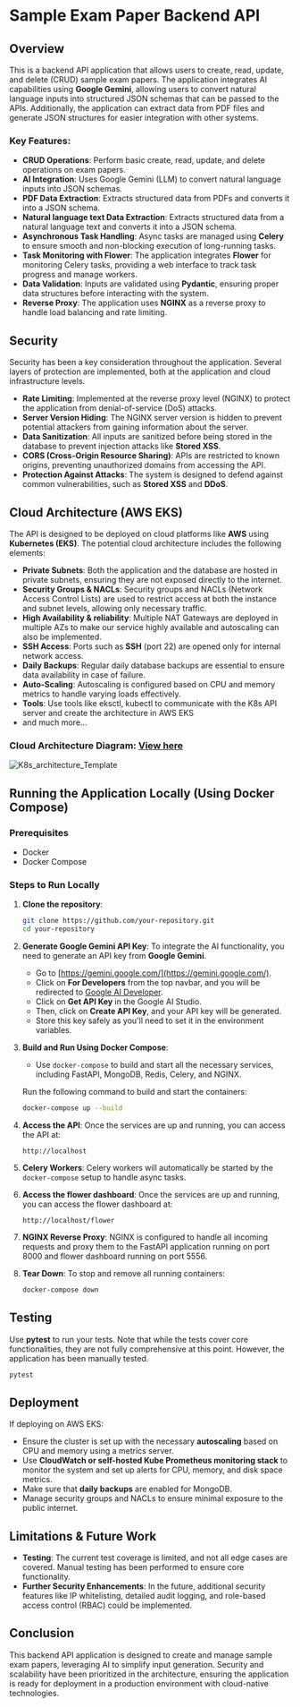 
# Sample Exam Paper Backend API

## Overview
This is a backend API application that allows users to create, read, update, and delete (CRUD) sample exam papers. The application integrates AI capabilities using **Google Gemini**, allowing users to convert natural language inputs into structured JSON schemas that can be passed to the APIs. Additionally, the application can extract data from PDF files and generate JSON structures for easier integration with other systems.

### Key Features:
- **CRUD Operations**: Perform basic create, read, update, and delete operations on exam papers.
- **AI Integration**: Uses Google Gemini (LLM) to convert natural language inputs into JSON schemas.
- **PDF Data Extraction**: Extracts structured data from PDFs and converts it into a JSON schema.
- **Natural language text Data Extraction**: Extracts structured data from a natural language text and converts it into a JSON schema.
- **Asynchronous Task Handling**: Async tasks are managed using **Celery** to ensure smooth and non-blocking execution of long-running tasks.
- **Task Monitoring with Flower**: The application integrates **Flower** for monitoring Celery tasks, providing a web interface to track task progress and manage workers.
- **Data Validation**: Inputs are validated using **Pydantic**, ensuring proper data structures before interacting with the system.
- **Reverse Proxy**: The application uses **NGINX** as a reverse proxy to handle load balancing and rate limiting.

## Security
Security has been a key consideration throughout the application. Several layers of protection are implemented, both at the application and cloud infrastructure levels.

- **Rate Limiting**: Implemented at the reverse proxy level (NGINX) to protect the application from denial-of-service (DoS) attacks.
- **Server Version Hiding**: The NGINX server version is hidden to prevent potential attackers from gaining information about the server.
- **Data Sanitization**: All inputs are sanitized before being stored in the database to prevent injection attacks like **Stored XSS**.
- **CORS (Cross-Origin Resource Sharing)**: APIs are restricted to known origins, preventing unauthorized domains from accessing the API.
- **Protection Against Attacks**: The system is designed to defend against common vulnerabilities, such as **Stored XSS** and **DDoS**.

## Cloud Architecture (AWS EKS)
The API is designed to be deployed on cloud platforms like **AWS** using **Kubernetes (EKS)**. The potential cloud architecture includes the following elements:

- **Private Subnets**: Both the application and the database are hosted in private subnets, ensuring they are not exposed directly to the internet.
- **Security Groups & NACLs**: Security groups and NACLs (Network Access Control Lists) are used to restrict access at both the instance and subnet levels, allowing only necessary traffic.
- **High Availability & reliability**: Multiple NAT Gateways are deployed in multiple AZs to make our service highly available and autoscaling can also be implemented.
- **SSH Access**: Ports such as **SSH** (port 22) are opened only for internal network access.
- **Daily Backups**: Regular daily database backups are essential to ensure data availability in case of failure.
- **Auto-Scaling**: Autoscaling is configured based on CPU and memory metrics to handle varying loads effectively.
- **Tools**: Use tools like eksctl, kubectl to communicate with the K8s API server and create the architecture in AWS EKS
- and much more...
### Cloud Architecture Diagram: [View here](https://drive.google.com/file/d/1HTe5B4Gr8l7xsGgyGVsuVfaPfxqyu-PK/view?usp=sharing)
![K8s_architecture_Template](https://github.com/user-attachments/assets/71c74c48-75b4-4b0b-a1c0-e2d34f55a8ea)


## Running the Application Locally (Using Docker Compose)

### Prerequisites
- Docker
- Docker Compose

### Steps to Run Locally

1. **Clone the repository**:
   ```bash
   git clone https://github.com/your-repository.git
   cd your-repository
   ```

2. **Generate Google Gemini API Key**:
   To integrate the AI functionality, you need to generate an API key from **Google Gemini**.

   - Go to [https://gemini.google.com/](https://gemini.google.com/).
   - Click on **For Developers** from the top navbar, and you will be redirected to [Google AI Developer](https://ai.google.dev/).
   - Click on **Get API Key** in the Google AI Studio.
   - Then, click on **Create API Key**, and your API key will be generated.
   - Store this key safely as you'll need to set it in the environment variables.

3. **Build and Run Using Docker Compose**:
   - Use `docker-compose` to build and start all the necessary services, including FastAPI, MongoDB, Redis, Celery, and NGINX.

   Run the following command to build and start the containers:
   ```bash
   docker-compose up --build
   ```

4. **Access the API**:
   Once the services are up and running, you can access the API at:
   ```
   http://localhost
   ```

5. **Celery Workers**:
   Celery workers will automatically be started by the `docker-compose` setup to handle async tasks.

6. **Access the flower dashboard**:
   Once the services are up and running, you can access the flower dashboard at:
   ```
   http://localhost/flower
   ```

7. **NGINX Reverse Proxy**:
   NGINX is configured to handle all incoming requests and proxy them to the FastAPI application running on port 8000 and flower dashboard running on port 5556.

8. **Tear Down**:
   To stop and remove all running containers:
   ```bash
   docker-compose down
   ```

## Testing
Use **pytest** to run your tests. Note that while the tests cover core functionalities, they are not fully comprehensive at this point. However, the application has been manually tested.

```bash
pytest
```

## Deployment
If deploying on AWS EKS:
- Ensure the cluster is set up with the necessary **autoscaling** based on CPU and memory using a metrics server.
- Use **CloudWatch or self-hosted Kube Prometheus monitoring stack** to monitor the system and set up alerts for CPU, memory, and disk space metrics.
- Make sure that **daily backups** are enabled for MongoDB.
- Manage security groups and NACLs to ensure minimal exposure to the public internet.

## Limitations & Future Work
- **Testing**: The current test coverage is limited, and not all edge cases are covered. Manual testing has been performed to ensure core functionality.
- **Further Security Enhancements**: In the future, additional security features like IP whitelisting, detailed audit logging, and role-based access control (RBAC) could be implemented.

## Conclusion
This backend API application is designed to create and manage sample exam papers, leveraging AI to simplify input generation. Security and scalability have been prioritized in the architecture, ensuring the application is ready for deployment in a production environment with cloud-native technologies.
```
